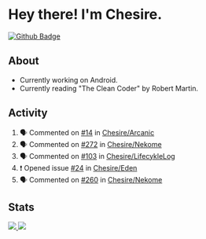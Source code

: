 # Hey there! I'm Chesire.

[![Github Badge](https://img.shields.io/badge/-Github-000?style=flat-square&logo=Github&logoColor=white&link=https://github.com/chesire)](https://github.com/chesire)

## About
<!-- Uses https://github.com/Chesire/natemoo-re -->
* Currently working on Android.
* Currently reading "The Clean Coder" by Robert Martin.
<!--
* Currently listening to: 
<a href="https://natemoo-re-iirbxe7wf.vercel.app/now-playing?open">
    <img src="https://natemoo-re-iirbxe7wf.vercel.app/now-playing" width="256" height="64" alt="Now Playing">
</a>  
-->

## Activity
<!-- Uses https://github.com/jamesgeorge007/github-activity-readme -->
<!--START_SECTION:activity-->
1. 🗣 Commented on [#14](https://github.com//Chesire/Arcanic/issues/14) in [Chesire/Arcanic](https://github.com//Chesire/Arcanic)
2. 🗣 Commented on [#272](https://github.com//Chesire/Nekome/issues/272) in [Chesire/Nekome](https://github.com//Chesire/Nekome)
3. 🗣 Commented on [#103](https://github.com//Chesire/LifecykleLog/issues/103) in [Chesire/LifecykleLog](https://github.com//Chesire/LifecykleLog)
4. ❗️ Opened issue [#24](https://github.com//Chesire/Eden/issues/24) in [Chesire/Eden](https://github.com//Chesire/Eden)
5. 🗣 Commented on [#260](https://github.com//Chesire/Nekome/issues/260) in [Chesire/Nekome](https://github.com//Chesire/Nekome)
<!--END_SECTION:activity-->

## Stats
<a href="https://github-readme-stats.vercel.app/api/top-langs/?username=chesire&theme=tokyonight">
    <img src="https://github-readme-stats.vercel.app/api/top-langs/?username=chesire&layout=compact&theme=tokyonight" >
</a>
<a href="https://github-readme-stats.vercel.app/api?username=chesire&show_icons=true&theme=tokyonight">
    <img src="https://github-readme-stats.vercel.app/api?username=chesire&show_icons=true&theme=tokyonight" >
</a>  
